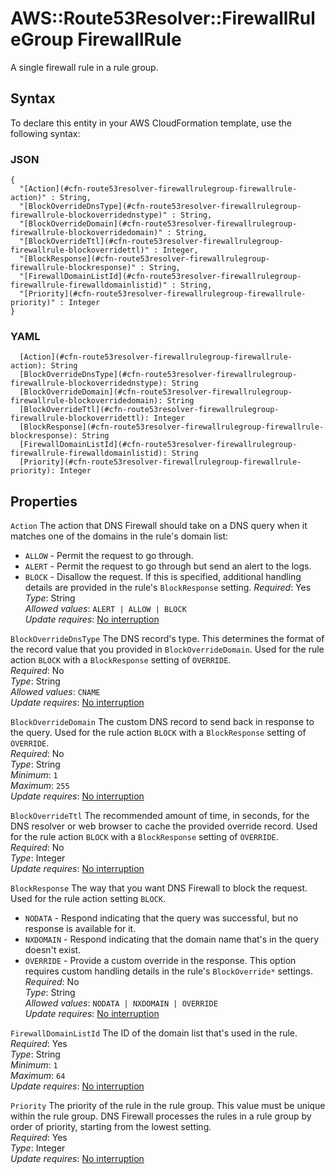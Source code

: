 # AWS::Route53Resolver::FirewallRuleGroup FirewallRule<a name="aws-properties-route53resolver-firewallrulegroup-firewallrule"></a>

A single firewall rule in a rule group\.

## Syntax<a name="aws-properties-route53resolver-firewallrulegroup-firewallrule-syntax"></a>

To declare this entity in your AWS CloudFormation template, use the following syntax:

### JSON<a name="aws-properties-route53resolver-firewallrulegroup-firewallrule-syntax.json"></a>

```
{
  "[Action](#cfn-route53resolver-firewallrulegroup-firewallrule-action)" : String,
  "[BlockOverrideDnsType](#cfn-route53resolver-firewallrulegroup-firewallrule-blockoverridednstype)" : String,
  "[BlockOverrideDomain](#cfn-route53resolver-firewallrulegroup-firewallrule-blockoverridedomain)" : String,
  "[BlockOverrideTtl](#cfn-route53resolver-firewallrulegroup-firewallrule-blockoverridettl)" : Integer,
  "[BlockResponse](#cfn-route53resolver-firewallrulegroup-firewallrule-blockresponse)" : String,
  "[FirewallDomainListId](#cfn-route53resolver-firewallrulegroup-firewallrule-firewalldomainlistid)" : String,
  "[Priority](#cfn-route53resolver-firewallrulegroup-firewallrule-priority)" : Integer
}
```

### YAML<a name="aws-properties-route53resolver-firewallrulegroup-firewallrule-syntax.yaml"></a>

```
  [Action](#cfn-route53resolver-firewallrulegroup-firewallrule-action): String
  [BlockOverrideDnsType](#cfn-route53resolver-firewallrulegroup-firewallrule-blockoverridednstype): String
  [BlockOverrideDomain](#cfn-route53resolver-firewallrulegroup-firewallrule-blockoverridedomain): String
  [BlockOverrideTtl](#cfn-route53resolver-firewallrulegroup-firewallrule-blockoverridettl): Integer
  [BlockResponse](#cfn-route53resolver-firewallrulegroup-firewallrule-blockresponse): String
  [FirewallDomainListId](#cfn-route53resolver-firewallrulegroup-firewallrule-firewalldomainlistid): String
  [Priority](#cfn-route53resolver-firewallrulegroup-firewallrule-priority): Integer
```

## Properties<a name="aws-properties-route53resolver-firewallrulegroup-firewallrule-properties"></a>

`Action`  <a name="cfn-route53resolver-firewallrulegroup-firewallrule-action"></a>
The action that DNS Firewall should take on a DNS query when it matches one of the domains in the rule's domain list:  
+  `ALLOW` \- Permit the request to go through\.
+  `ALERT` \- Permit the request to go through but send an alert to the logs\.
+  `BLOCK` \- Disallow the request\. If this is specified, additional handling details are provided in the rule's `BlockResponse` setting\. 
*Required*: Yes  
*Type*: String  
*Allowed values*: `ALERT | ALLOW | BLOCK`  
*Update requires*: [No interruption](https://docs.aws.amazon.com/AWSCloudFormation/latest/UserGuide/using-cfn-updating-stacks-update-behaviors.html#update-no-interrupt)

`BlockOverrideDnsType`  <a name="cfn-route53resolver-firewallrulegroup-firewallrule-blockoverridednstype"></a>
The DNS record's type\. This determines the format of the record value that you provided in `BlockOverrideDomain`\. Used for the rule action `BLOCK` with a `BlockResponse` setting of `OVERRIDE`\.  
*Required*: No  
*Type*: String  
*Allowed values*: `CNAME`  
*Update requires*: [No interruption](https://docs.aws.amazon.com/AWSCloudFormation/latest/UserGuide/using-cfn-updating-stacks-update-behaviors.html#update-no-interrupt)

`BlockOverrideDomain`  <a name="cfn-route53resolver-firewallrulegroup-firewallrule-blockoverridedomain"></a>
The custom DNS record to send back in response to the query\. Used for the rule action `BLOCK` with a `BlockResponse` setting of `OVERRIDE`\.  
*Required*: No  
*Type*: String  
*Minimum*: `1`  
*Maximum*: `255`  
*Update requires*: [No interruption](https://docs.aws.amazon.com/AWSCloudFormation/latest/UserGuide/using-cfn-updating-stacks-update-behaviors.html#update-no-interrupt)

`BlockOverrideTtl`  <a name="cfn-route53resolver-firewallrulegroup-firewallrule-blockoverridettl"></a>
The recommended amount of time, in seconds, for the DNS resolver or web browser to cache the provided override record\. Used for the rule action `BLOCK` with a `BlockResponse` setting of `OVERRIDE`\.  
*Required*: No  
*Type*: Integer  
*Update requires*: [No interruption](https://docs.aws.amazon.com/AWSCloudFormation/latest/UserGuide/using-cfn-updating-stacks-update-behaviors.html#update-no-interrupt)

`BlockResponse`  <a name="cfn-route53resolver-firewallrulegroup-firewallrule-blockresponse"></a>
The way that you want DNS Firewall to block the request\. Used for the rule action setting `BLOCK`\.  
+  `NODATA` \- Respond indicating that the query was successful, but no response is available for it\.
+  `NXDOMAIN` \- Respond indicating that the domain name that's in the query doesn't exist\.
+  `OVERRIDE` \- Provide a custom override in the response\. This option requires custom handling details in the rule's `BlockOverride*` settings\. 
*Required*: No  
*Type*: String  
*Allowed values*: `NODATA | NXDOMAIN | OVERRIDE`  
*Update requires*: [No interruption](https://docs.aws.amazon.com/AWSCloudFormation/latest/UserGuide/using-cfn-updating-stacks-update-behaviors.html#update-no-interrupt)

`FirewallDomainListId`  <a name="cfn-route53resolver-firewallrulegroup-firewallrule-firewalldomainlistid"></a>
The ID of the domain list that's used in the rule\.   
*Required*: Yes  
*Type*: String  
*Minimum*: `1`  
*Maximum*: `64`  
*Update requires*: [No interruption](https://docs.aws.amazon.com/AWSCloudFormation/latest/UserGuide/using-cfn-updating-stacks-update-behaviors.html#update-no-interrupt)

`Priority`  <a name="cfn-route53resolver-firewallrulegroup-firewallrule-priority"></a>
The priority of the rule in the rule group\. This value must be unique within the rule group\. DNS Firewall processes the rules in a rule group by order of priority, starting from the lowest setting\.  
*Required*: Yes  
*Type*: Integer  
*Update requires*: [No interruption](https://docs.aws.amazon.com/AWSCloudFormation/latest/UserGuide/using-cfn-updating-stacks-update-behaviors.html#update-no-interrupt)